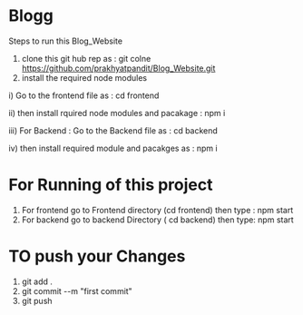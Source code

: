 ﻿# Blogg
 Steps to run this Blog_Website 
 1. clone this git hub rep as : git colne https://github.com/prakhyatpandit/Blog_Website.git
 2.  install the required node modules

    
 i)  Go to the frontend file as :  cd frontend

 ii) then install rquired node modules and pacakage : npm i 


 iii) For Backend :  Go to the Backend file as : cd backend 

 
iv)  then install required module and pacakges as : npm i 
                    

# For Running of this project 
1) For frontend go to Frontend  directory (cd frontend) then type : npm start
2) For backend go to backend Directory ( cd backend) then type: npm start


# TO push your Changes 
1) git add .
2) git commit --m "first commit"
3) git push
   

